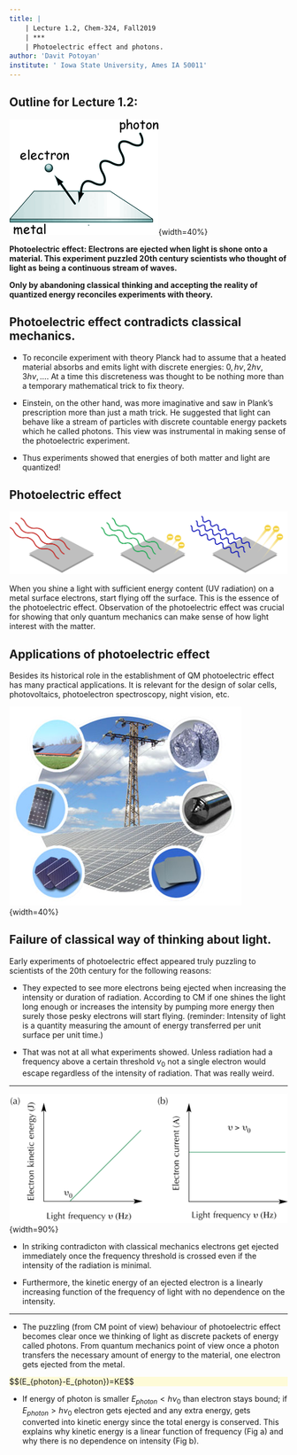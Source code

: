 ```yaml
---
title: |
    | Lecture 1.2, Chem-324, Fall2019
    | ***
    | Photoelectric effect and photons.
author: 'Davit Potoyan'
institute: ' Iowa State University, Ames IA 50011'
---
```


## Outline for Lecture 1.2: 

![](./images/lec2_intro.png){width=40%}

**Photoelectric effect: Electrons are ejected when light is shone onto a material. This experiment puzzled 20th century scientists who thought of light as being a continuous stream of waves.**

**Only by abandoning classical thinking and accepting the reality of quantized energy reconciles experiments with theory.**

## Photoelectric effect contradicts classical mechanics.

- To reconcile experiment with theory Planck had to assume that a heated material absorbs and emits light with discrete energies: $0, h\nu, 2h\nu, 3h\nu, …$.  At a time this discreteness was thought to be nothing more than a temporary mathematical trick to fix theory. 

- Einstein, on the other hand, was more imaginative and saw in Plank’s prescription more than just a math trick. He suggested that light can behave like a stream of particles with discrete countable energy packets which he called photons. This view was instrumental in making sense of the photoelectric experiment. 

-  Thus experiments showed that energies of both matter and light are quantized!



## Photoelectric effect

![](./images/lect2_Eflying.png)

When you shine a light with sufficient energy content (UV radiation) on a metal surface electrons, start flying off the surface. This is the essence of the photoelectric effect. Observation of the photoelectric effect was crucial for showing that only quantum mechanics can make sense of how light interest with the matter.


## Applications of photoelectric effect

Besides its historical role in the establishment of QM photoelectric effect has many practical applications. It is relevant for the design of solar cells, photovoltaics, photoelectron spectroscopy, night vision, etc. 

![](./images/lec2_applic.jpg){width=40%}


## Failure of classical way of thinking about light. 

Early experiments of photoelectric effect appeared truly puzzling to scientists of the 20th century for the following reasons:

- They expected to see more electrons being ejected when increasing the intensity or duration of radiation. According to CM if one shines the light long enough or increases the intensity by pumping more energy then surely those pesky electrons will start flying. 
  (reminder: Intensity of light is a quantity measuring the amount of energy transferred per unit surface per unit time.)

- That was not at all what experiments showed. Unless radiation had a frequency above a certain threshold $\nu_0$ not a single electron would escape regardless of the intensity of radiation. That was really weird. 


---

![](./images/lec2_KE.png){width=90%}

- In striking contradicton with classical mechanics electrons  get ejected immediately once the frequency threshold is crossed even if the intensity of the radiation is minimal. 

- Furthermore, the kinetic energy of an ejected electron is a linearly increasing function of the frequency of light with no dependence on the intensity.  

--- 

- The puzzling (from CM point of view) behaviour of photoelectric effect becomes clear once we thinking of light as discrete packets of energy called photons. From quantum mechanics point of view once a photon transfers the necessary amount of energy to the material, one electron gets ejected from the metal. 

<div style="background-color: #fefbd8">
$$(E_{photon}-E_{photon})=KE$$
</div>

- If energy of photon is smaller $E_{photon} < h\nu_0$  than electron stays bound; if $E_{photon}> h\nu_0$ electron gets ejected and any extra energy, gets converted into kinetic energy since the total energy is conserved. This explains why kinetic energy is a linear function of frequency (Fig a) and why there is no dependence on intensity (Fig b).






 





